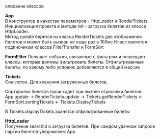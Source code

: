 описание классов

**App**  
В конструктор в качестве параметров - HttpLoader и RenderTickets.  
Инициализация проекта в методе init - загрузка билетов из класса HttpLoader.  
Метод update берется из класса RenderTickets для отображения билетов и может быть вызван не чаще раз в 100мс
Класс является подписчиком классов FilterTransfer и FormSort

**FormFilter**
Получает события, связанные с фильтром и оповещает классы, которые должны фильтровать билеты. Отфильтрованные билеты,
по какому либо условию добавляются в общий массив

**Tickets**  
Синглетон. Для хранения загруженных билетов.

Сортировка билетов происходит при вызове отрисовки билетов.  
App.update -> RenderTickets.update -> Tickets.getRenderTickets <- FormSort.sortingTickets <- Tickets.DisplayTickets

В Tickets.displayTickets хранятся отфильтрованные билеты

**HttpLoader**  
Получение searchId и загрузка билетов. При каждом удачном запросе партии билетов уведомляем App.
